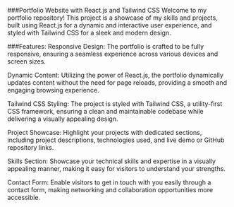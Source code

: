 ###Portfolio Website with React.js and Tailwind CSS
Welcome to my portfolio repository! This project is a showcase of my skills and projects, built using React.js for a dynamic and interactive user experience, and styled with Tailwind CSS for a sleek and modern design.

###Features:
Responsive Design: The portfolio is crafted to be fully responsive, ensuring a seamless experience across various devices and screen sizes.

Dynamic Content: Utilizing the power of React.js, the portfolio dynamically updates content without the need for page reloads, providing a smooth and engaging browsing experience.

Tailwind CSS Styling: The project is styled with Tailwind CSS, a utility-first CSS framework, ensuring a clean and maintainable codebase while delivering a visually appealing design.

Project Showcase: Highlight your projects with dedicated sections, including project descriptions, technologies used, and live demo or GitHub repository links.

Skills Section: Showcase your technical skills and expertise in a visually appealing manner, making it easy for visitors to understand your strengths.

Contact Form: Enable visitors to get in touch with you easily through a contact form, making networking and collaboration opportunities more accessible.
